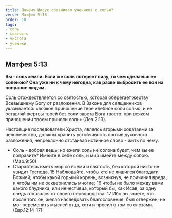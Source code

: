 ```yaml
---
title: Почему Иисус сравнивал учеников с солью?
verse: Матфея 5:13 
order: 10
tags: 
- соль
- святость
- чистота
- ученики
---
```


## Матфея 5:13

**Вы - соль земли. Если же соль потеряет силу, то чем сделаешь ее соленою? Она уже ни к чему негодна, как разве выбросить ее вон на попрание людям.**

Соль отождествляется со святостью, которая оберегает жертву Всевышнему Богу  от разложения. В Законе для священников указывается: «всякое приношение твое хлебное соли солью, и не оставляй жертвы твоей без соли завета Бога твоего: при всяком приношении твоем приноси соль» (Лев.2:13). 

Настоящие последователи Христа, являясь вторыми ходатаями за человечество, должны хранить устойчивость против духовного разложения, непреклонно отстаивая истинное слово - жить по нему.

- Соль - добрая вещь; но ежели соль не солона будет, чем вы ее поправите? Имейте в себе соль, и мир имейте между собою. (Мар.9:50)
- Старайтесь иметь мир со всеми и святость, без которой никто не увидит Господа. 15 Наблюдайте, чтобы кто не лишился благодати Божией; чтобы какой горький корень, возникнув, не причинил вреда, и чтобы им не осквернились многие; 16 чтобы не было между вами какого блудника, или нечестивца, который бы, как Исав, за одну снедь отказался от своего первородства. 17 Ибо вы знаете, что после того он, желая наследовать благословение, был отвержен; не мог переменить мыслей отца, хотя и просил о том со слезами. (Евр.12:14-17)